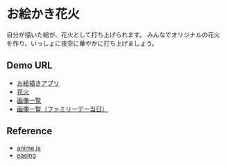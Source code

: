 # お絵かき花火
自分が描いた絵が、花火として打ち上げられます。
みんなでオリジナルの花火を作り、いっしょに夜空に華やかに打ち上げましょう。

## Demo URL
- [お絵描きアプリ](http://mediba.jpn.org/mogra/konno/fileworks/app)
- [花火](http://mediba.jpn.org/mogra/konno/fileworks/fireworks)
- [画像一覧](http://mediba.jpn.org/mogra/konno/fileworks/list)
- [画像一覧（ファミリーデー当日）](http://mediba.jpn.org/mogra/konno/fileworks/list820)

## Reference
- [anime.js](https://github.com/juliangarnier/anime)
- [easing](http://easings.net/ja)